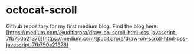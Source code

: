 # octocat-scroll
Github repository for my first medium blog. 
Find the blog here: [https://medium.com/@uditiarora/draw-on-scroll-html-css-javascript-7fb750a21376](https://medium.com/@uditiarora/draw-on-scroll-html-css-javascript-7fb750a21376)
